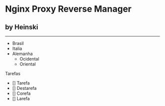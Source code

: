 # Nginx Proxy Reverse Manager
## by Heinski
---
* Brasil
* Italia
* Alemanha
  * Ocidental
  * Oriental


 Tarefas

 - [] Tarefa
 - [] Destarefa
 - [] Corefa
 - [] Larefa
